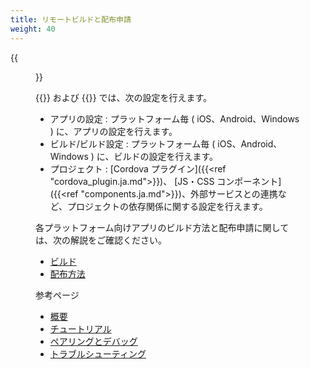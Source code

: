 ```yaml
---
title: リモートビルドと配布申請
weight: 40
---
```


{{<figure src="/images/monaca_localkit/manual/build_publish/1.png">}}

{{<guilabel name="リモートビルド">}} および {{<guilabel name="設定">}} では、次の設定を行えます。

-   アプリの設定 : プラットフォーム毎 ( iOS、Android、Windows )
    に、アプリの設定を行えます。
-   ビルド/ビルド設定 : プラットフォーム毎 ( iOS、Android、Windows )
    に、ビルドの設定を行えます。
-   プロジェクト : [Cordova プラグイン]({{<ref "cordova_plugin.ja.md">}})、 [JS・CSS コンポーネント]({{<ref "components.ja.md">}})、外部サービスとの連携など、プロジェクトの依存関係に関する設定を行えます。

各プラットフォーム向けアプリのビルド方法と配布申請に関しては、次の解説をご確認ください。

- [ビルド](/ja/products_guide/monaca_ide/build)
- [配布方法](/ja/products_guide/monaca_ide/deploy)


参考ページ

- [概要](../overview)
- [チュートリアル](../tutorial)
- [ペアリングとデバッグ](../pairing_debugging)
- [トラブルシューティング](../troubleshooting)


